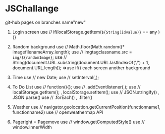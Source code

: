 # JSChallange

git-hub pages on branches name"new"


1. Login screen
use // if(localStorage.getItem(`${String(idvalue)}` == any ){}

2. Random background
use // Math.floor(Math.random()* imagefilenameArray.length);
use // imgtagclassname.src = `img/${randomImage}`;
use // String(document.URL.substring(document.URL.lastIndexOf('/') + 1, document.URL.length));
=>use if() each screen another background

3. Time
use // new Date;
use // setInterval(,);

4. To Do List
use // function(){};
use // .addEventlistener(,);
use // localStorage.getItem(); , localStorage.setItem();
use // JSON.stringify() , JSON.parse()
use // .forEach() , .filter()

5. Weather
use // navigator.geolocation.getCurrentPosition(functionname1, functionname2)
use // openweathermap API

6. Pageright = Pagemove
use // window.getComputedStyle()
use // window.innerWidth
